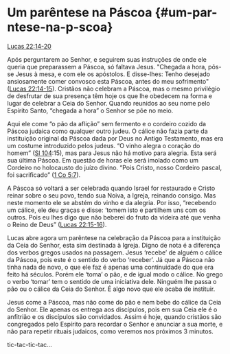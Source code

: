# **Um parêntese na Páscoa** {#um-par-ntese-na-p-scoa}

[Lucas 22:14-20](http://bibliaonline.com.br/acf/lc/22/14-20)

Após perguntarem ao Senhor, e seguirem suas instruções de onde ele queria que preparassem a Páscoa, só faltava Jesus. &quot;Chegada a hora, pôs-se Jesus à mesa, e com ele os apóstolos. E disse-lhes: Tenho desejado ansiosamente comer convosco esta Páscoa, antes do meu sofrimento&quot; ([Lucas 22:14-15](http://bibliaonline.com.br/acf/lc/22/14-15)). Cristãos não celebram a Páscoa, mas o mesmo privilégio de desfrutar de sua presença têm hoje os que lhe obedecem na forma e lugar de celebrar a Ceia do Senhor. Quando reunidos ao seu nome pelo Espírito Santo, “chegada a hora” o Senhor se põe no meio.

Aqui ele come “o pão da aflição” sem fermento e o cordeiro cozido da Páscoa judaica como qualquer outro judeu. O cálice não fazia parte da instituição original da Páscoa dada por Deus no Antigo Testamento, mas era um costume introduzido pelos judeus. “O vinho alegra o coração do homem” ([Sl 104](http://bibliaonline.com.br/acf/sl/10/4):15), mas para Jesus não há motivo para alegria. Esta será sua última Páscoa. Em questão de horas ele será imolado como um Cordeiro no holocausto do juízo divino. “Pois Cristo, nosso Cordeiro pascal, foi sacrificado” ([1 Co 5:7](http://bibliaonline.com.br/acf/1co/5/7)).

A Páscoa só voltará a ser celebrada quando Israel for restaurado e Cristo reinar sobre o seu povo, tendo sua Noiva, a Igreja, reinando consigo. Mas neste momento ele se abstém do vinho e da alegria. Por isso, “recebendo um cálice, ele deu graças e disse: ‘tomem isto e partilhem uns com os outros. Pois eu lhes digo que não beberei do fruto da videira até que venha o Reino de Deus” ([Lucas 22:15-16](http://bibliaonline.com.br/acf/lc/22/15-16)).

Lucas abre agora um parêntese na celebração da Páscoa para a instituição da Ceia do Senhor, esta sim destinada à Igreja. Digno de nota é a diferença dos verbos gregos usados na passagem. Jesus ‘recebe’ de alguém o cálice da Páscoa, pois este é o sentido do verbo ‘receber’. Já que a Páscoa não tinha nada de novo, o que ele faz é apenas uma continuidade do que era feito há séculos. Porém ele ‘toma’ o pão, e de igual modo o cálice. No grego o verbo ‘tomar’ tem o sentido de uma iniciativa dele. Ninguém lhe passa o pão ou o cálice da Ceia do Senhor. É algo novo que ele acaba de instituir.

Jesus come a Páscoa, mas não come do pão e nem bebe do cálice da Ceia do Senhor. Ele apenas os entrega aos discípulos, pois em sua Ceia ele é o anfitrião e os discípulos são convidados. Assim é hoje, quando cristãos são congregados pelo Espírito para recordar o Senhor e anunciar a sua morte, e não para repetir rituais judaicos, como veremos nos próximos 3 minutos.

tic-tac-tic-tac...
